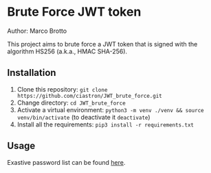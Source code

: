 # Brute Force JWT token
Author: Marco Brotto

This project aims to brute force a JWT token that is signed with the algorithm HS256 (a.k.a., HMAC SHA-256).

## Installation
1. Clone this repository: `git clone https://github.com/ciastron/JWT_brute_force.git`
2. Change directory: `cd JWT_brute_force`
3. Activate a virtual environment: `python3 -m venv ./venv && source venv/bin/activate` (to deactivate it `deactivate`)
4. Install all the requirements: `pip3 install -r requirements.txt`

## Usage
Exastive password list can be found [here](https://github.com/danielmiessler/SecLists).
